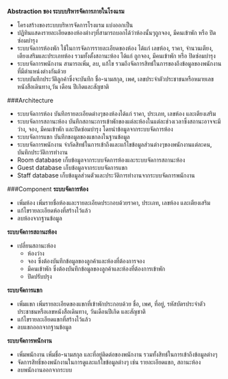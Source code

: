 **Abstraction ของ ระบบบริหารจัดการภายในโรงแรม**  
- โครงสร้างของระบบบริหารจัดการโรงแรม แบ่งออกเป็น  
- ปฏิทินแสดงรายละเอียดของห้องต่างๆที่สามารถบอกได้ว่าห้องนั้นๆถูกจอง, มีคนเข้าพัก หรือ ปิดซ่อมบำรุง  
- ระบบจัดการห้องพัก ใช้ในการจัดการรายละเอียดของห้อง ได้แก่ เลขห้อง, ราคา, จำนวนเตียง, เตียงเสริมและประเภทห้อง รวมทั้งตั้งสถานะห้อง ได้แก่ ถูกจอง, มีคนเข้าพัก หรือ ปิดซ่อมบำรุง  
- ระบบจัดการพนักงาน สามารถเพิ่ม, ลบ, แก้ไข รวมถึงจัดการสิทธ์ในการของถึงข้อมูลของพนักงานที่มีตำแหน่งต่างกันด้วย  
- ระบบบันทึกประวัติลูกค้าซึ่งจะบันทึก ชื่อ-นามสกุล, เพศ, เลขประจำตัวประชาชนหรือหมายเลขหนังสือเดินทาง,วัน เดือน ปีเกิดและสัญชาติ  

###Architecture
- ระบบจัดการห้อง บันทึกรายละเอียดต่างๆของห้องได้แก่ ราคา, ประเภท, เลขห้อง และเตียงเสริม  
- ระบบจัดการสถานะห้อง บันทึกสถานะการเข้าพักของแต่ละห้องในแต่ละช่วงเวลาซึ่งสถานะอาจจะมี ว่าง, จอง, มีคนเข้าพัก และปิดซ่อมบำรุง โดยนำข้อมูลจากระบบจัดการห้อง  
- ระบบจัดการแขก บันทึกขอมูลของแขกลงในฐานข้อมูล  
- ระบบจัดการพนักงาน จำกัดสิทธ์ในการเข้าถึงและแก้ไขข้อมูลส่วนต่างๆของพนักงานแต่ละคน, บันทึกประวัติการทำงาน  
- Room database เก็บข้อมูลจากระบบจัดการห้องและระบบจัดการสถานะห้อง  
- Guest database เก็บข้อมูลจากระบบจัดการแขก  
- Staff database เก็บข้อมูลส่วนตัวและประวัติการทำงานจากระบบจัดการพนักงาน	  

###Component
**ระบบจัดการห้อง**  
- เพิ่มห้อง เพิ่มรายชื่อห้องและรายละเอียดประกอบด้วยราคา, ประเภท, เลขห้อง และเตียงเสริม  
- แก้ไขรายละเอียดห้องที่สร้างไว้แล้ว  
- ลบห้องจากฐานข้อมูล  

**ระบบจัดการสถานะห้อง**  
- เปลี่ยนสถานะห้อง
   - ห้องว่าง
   - จอง ซึ่งต้องบันทึกข้อมูลของลูกค้าและห้องที่ต้องการจอง
   - มีคนเข้าพัก ซึ่งต้องบันทึกข้อมูลของลูกค้าและห้องที่ต้องการเข้าพัก
   - ปิดปรับปรุง

**ระบบจัดการแขก**  
- เพิ่มแขก เพิ่มรายละเอียดของแขกที่เข้าพักประกอบด้วย ชื่อ, เพศ, ที่อยู่, รหัสบัตรประจำตัวประชาชนหรือเลขหนังสือเดินทาง, วันเดือนปีเกิด และสัญชาติ 
- แก้ไขรายละเอียดแขกที่สร้างไว้แล้ว  
- ลบแขกออกจากฐานข้อมูล  

**ระบบจัดการพนักงาน**
- เพิ่มพนักงาน เพิ่มชื่อ-นามสกุล และที่อยู่ติดต่อของพนักงาน รวมทั้งสิทธ์ในการเข้าถึงข้อมูลต่างๆ
- จัดการสิทธิ์ของพนักงานในการดูและแก้ไขข้อมูลต่างๆ เช่น รายละเอียดแขก, สถานะห้อง
- ลบพนักงานออกจากระบบ

